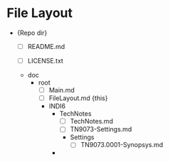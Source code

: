 # File Layout

* {Repo dir}
  
  * [ ] README.md
  
  * [ ] LICENSE.txt
  
  * doc
    * root
      * [ ] Main.md
      * [ ] FileLayout.md {this}
      
      * INDI6
        * TechNotes
          * [ ] TechNotes.md
          * [ ] TN9073-Settings.md
          * Settings
            * [ ] TN9073.0001-Synopsys.md
        * 
      
      